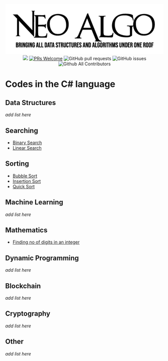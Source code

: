 <p align="center">
    <img src="../img/neo_algo.png"><br>
    <img src="https://img.shields.io/github/license/tesseractcoding/neoalgo?style=flat">
    <a href="http://makeapullrequest.com" target="_blank"><img src="https://img.shields.io/badge/PRs-welcome-brightgreen.svg?style=flat" alt="PRs Welcome"></a>
    <img alt="GitHub pull requests" src="https://img.shields.io/github/issues-pr/tesseractcoding/neoalgo">
    <img alt="GitHub issues" src="https://img.shields.io/github/issues/tesseractcoding/neoalgo">
    <img alt="Github All Contributors" src="https://img.shields.io/github/all-contributors/tesseractcoding/neoalgo">
</p>

# Codes in the C# language

## Data Structures
_add list here_

## Searching
- [Binary Search](search/BinarySearch.cs)
- [Linear Search](search/LinearSearch.cs)

## Sorting
- [Bubble Sort](sort/BubbleSort.cs)
- [Insertion Sort](sort/InsertionSort.cs)
- [Quick Sort](sort/QuickSort.cs)

## Machine Learning
_add list here_

## Mathematics
* [Finding no of digits in an integer](math/Finding_no_of_digits_in_an_integer.cs)

## Dynamic Programming
_add list here_

## Blockchain
_add list here_

## Cryptography
_add list here_

## Other
_add list here_
